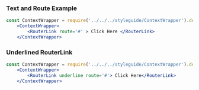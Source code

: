 ### Text and Route Example
```jsx
const ContextWrapper = require('../../../styleguide/ContextWrapper').default;
    <ContextWrapper>
        <RouterLink route='#' > Click Here </RouterLink>
    </ContextWrapper>
```
### Underlined RouterLink
```jsx
const ContextWrapper = require('../../../styleguide/ContextWrapper').default;
    <ContextWrapper>
        <RouterLink underline route='#'> Click Here</RouterLink>
    </ContextWrapper>
```
